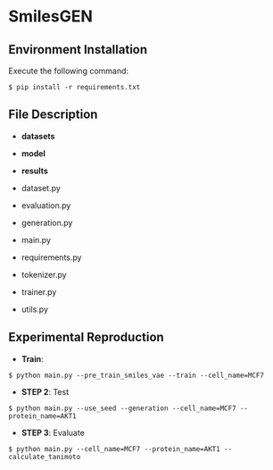 # SmilesGEN



## Environment Installation

Execute the following command:

```
$ pip install -r requirements.txt
```

## File Description

- **datasets**

- **model**

- **results**

- dataset.py

- evaluation.py

- generation.py

- main.py

- requirements.py

- tokenizer.py

- trainer.py

- utils.py

  

## Experimental Reproduction

  - **Train**: 

  ``` 
$ python main.py --pre_train_smiles_vae --train --cell_name=MCF7
  ```

  - **STEP 2**: Test

  ```
$ python main.py --use_seed --generation --cell_name=MCF7 --protein_name=AKT1
  ```

  - **STEP 3**: Evaluate

  ```  
$ python main.py --cell_name=MCF7 --protein_name=AKT1 --calculate_tanimoto
  ```

